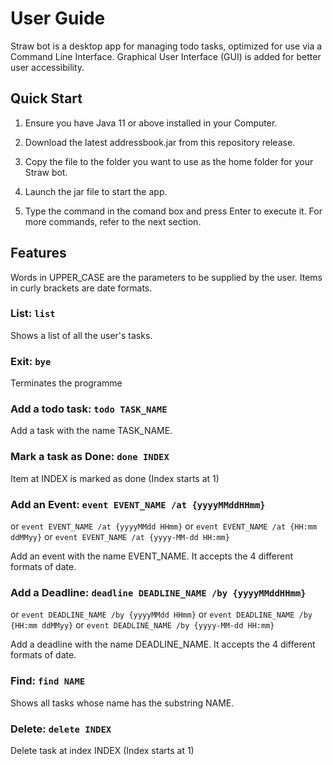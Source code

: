 # User Guide

Straw bot is a desktop app for managing todo tasks, optimized for use via a Command Line Interface.
Graphical User Interface (GUI) is added for better user accessibility.

## Quick Start

1. Ensure you have Java 11 or above installed in your Computer.

2. Download the latest addressbook.jar from this repository release.

3. Copy the file to the folder you want to use as the home folder for your Straw bot.

4. Launch the jar file to start the app.

5. Type the command in the comand box and press Enter to execute it. For more commands, refer to the next section.

## Features 
Words in UPPER_CASE are the parameters to be supplied by the user.
Items in curly brackets are date formats.

### List: `list`

Shows a list of all the user's tasks.

### Exit: `bye`

Terminates the programme

### Add a todo task: `todo TASK_NAME`

Add a task with the name TASK_NAME.

### Mark a task as Done: `done INDEX`

Item at INDEX is marked as done (Index starts at 1)

### Add an Event: `event EVENT_NAME /at {yyyyMMddHHmm}`
or `event EVENT_NAME /at {yyyyMMdd HHmm}`
or `event EVENT_NAME /at {HH:mm ddMMyy}`
or `event EVENT_NAME /at {yyyy-MM-dd HH:mm}`

Add an event with the name EVENT_NAME. It accepts the 4 different formats of date.

### Add a Deadline: `deadline DEADLINE_NAME /by {yyyyMMddHHmm}`
or `event DEADLINE_NAME /by {yyyyMMdd HHmm}`
or `event DEADLINE_NAME /by {HH:mm ddMMyy}`
or `event DEADLINE_NAME /by {yyyy-MM-dd HH:mm}`

Add a deadline with the name DEADLINE_NAME. It accepts the 4 different formats of date.

### Find: `find NAME`

Shows all tasks whose name has the substring NAME.

### Delete: `delete INDEX`

Delete task at index INDEX (Index starts at 1)
